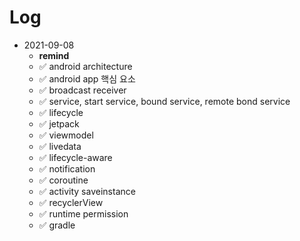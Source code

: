 # Log

- 2021-09-08
  - **remind**
  - ✅ android architecture 
  - ✅ android app 핵심 요소
  - ✅ broadcast receiver
  - ✅ service, start service, bound service, remote bond service
  - ✅ lifecycle
  - ✅ jetpack
  - ✅ viewmodel
  - ✅ livedata
  - ✅ lifecycle-aware
  - ✅ notification
  - ✅ coroutine
  - ✅ activity saveinstance
  - ✅ recyclerView
  - ✅ runtime permission
  - ✅ gradle